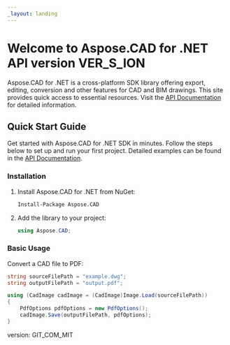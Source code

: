 ```yaml
---
_layout: landing
---
```


# Welcome to Aspose.CAD for .NET API version VER_S_ION

Aspose.CAD for .NET is a cross-platform SDK library offering export, editing, conversion and other features for CAD and BIM drawings. This site provides quick access to essential resources. Visit the [API Documentation](/aspose.cad) for detailed information.

## Quick Start Guide

Get started with Aspose.CAD for .NET SDK in minutes. Follow the steps below to set up and run your first project. Detailed examples can be found in the [API Documentation](/aspose.cad).

### Installation

1. Install Aspose.CAD for .NET from NuGet:
    ```sh
    Install-Package Aspose.CAD
    ```

2. Add the library to your project:
    ```csharp
    using Aspose.CAD;
    ```

### Basic Usage

Convert a CAD file to PDF:
```csharp
string sourceFilePath = "example.dwg";
string outputFilePath = "output.pdf";

using (CadImage cadImage = (CadImage)Image.Load(sourceFilePath))
{
    PdfOptions pdfOptions = new PdfOptions();
    cadImage.Save(outputFilePath, pdfOptions);
}
```

version: GIT_COM_MIT
